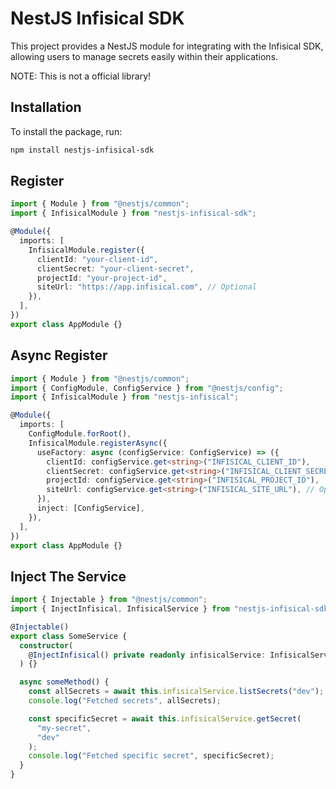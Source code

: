 # NestJS Infisical SDK

This project provides a NestJS module for integrating with the Infisical SDK, allowing users to manage secrets easily within their applications.

NOTE: This is not a official library!

## Installation

To install the package, run:

```bash
npm install nestjs-infisical-sdk
```

## Register

```typescript
import { Module } from "@nestjs/common";
import { InfisicalModule } from "nestjs-infisical-sdk";

@Module({
  imports: [
    InfisicalModule.register({
      clientId: "your-client-id",
      clientSecret: "your-client-secret",
      projectId: "your-project-id",
      siteUrl: "https://app.infisical.com", // Optional
    }),
  ],
})
export class AppModule {}
```

## Async Register

```typescript
import { Module } from "@nestjs/common";
import { ConfigModule, ConfigService } from "@nestjs/config";
import { InfisicalModule } from "nestjs-infisical";

@Module({
  imports: [
    ConfigModule.forRoot(),
    InfisicalModule.registerAsync({
      useFactory: async (configService: ConfigService) => ({
        clientId: configService.get<string>("INFISICAL_CLIENT_ID"),
        clientSecret: configService.get<string>("INFISICAL_CLIENT_SECRET"),
        projectId: configService.get<string>("INFISICAL_PROJECT_ID"),
        siteUrl: configService.get<string>("INFISICAL_SITE_URL"), // Optional
      }),
      inject: [ConfigService],
    }),
  ],
})
export class AppModule {}
```

## Inject The Service

```typescript
import { Injectable } from "@nestjs/common";
import { InjectInfisical, InfisicalService } from "nestjs-infisical-sdk";

@Injectable()
export class SomeService {
  constructor(
    @InjectInfisical() private readonly infisicalService: InfisicalService
  ) {}

  async someMethod() {
    const allSecrets = await this.infisicalService.listSecrets("dev");
    console.log("Fetched secrets", allSecrets);

    const specificSecret = await this.infisicalService.getSecret(
      "my-secret",
      "dev"
    );
    console.log("Fetched specific secret", specificSecret);
  }
}
```
